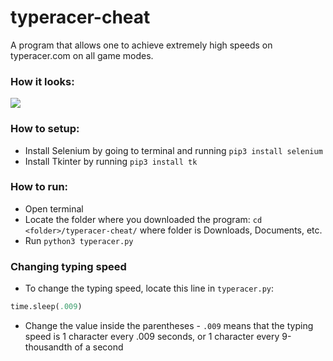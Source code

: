 # typeracer-cheat
A program that allows one to achieve extremely high speeds on typeracer.com on all game modes.
### How it looks:
![](https://user-images.githubusercontent.com/59426357/114341733-4dfa5c00-9b0f-11eb-9ae9-9a4145a42e46.gif)
### How to setup:
* Install Selenium by going to terminal and running `pip3 install selenium`
* Install Tkinter by running `pip3 install tk`
### How to run:
* Open terminal
* Locate the folder where you downloaded the program: `cd <folder>/typeracer-cheat/` where folder is Downloads, Documents, etc.
* Run `python3 typeracer.py`
### Changing typing speed
* To change the typing speed, locate this line in `typeracer.py`:
```python
time.sleep(.009)
```
* Change the value inside the parentheses - `.009` means that the typing speed is 1 character every .009 seconds, or 1 character every 9-thousandth of a second
